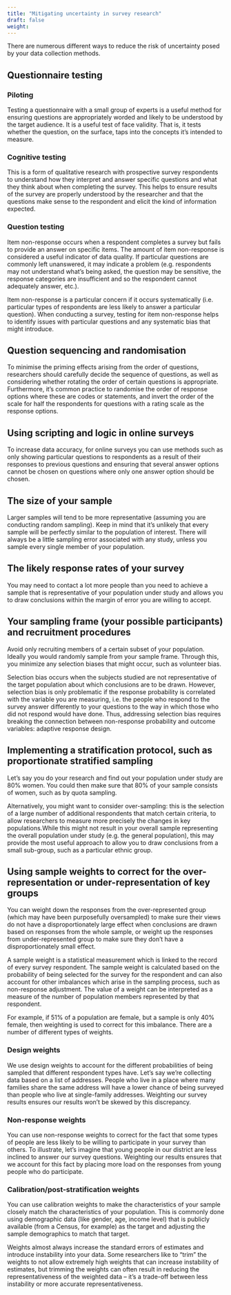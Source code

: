```yaml
---
title: "Mitigating uncertainty in survey research"
draft: false
weight:
---
```


There are numerous different ways to reduce the risk of uncertainty posed by your data collection methods.

## Questionnaire testing

### Piloting
Testing a questionnaire with a small group of experts is a useful method for ensuring questions are appropriately worded and likely to be understood by the target audience. It is a useful test of face validity. That is, it tests whether the question, on the surface, taps into the concepts it’s intended to measure.

### Cognitive testing 
This is a form of qualitative research with prospective survey respondents to understand how they interpret and answer specific questions and what they think about when completing the survey. This helps to ensure results of the survey are properly understood by the researcher and that the questions make sense to the respondent and elicit the kind of information expected.

### Question testing
Item non-response occurs when a respondent completes a survey but fails to provide an answer on specific items. The amount of item non-response is considered a useful indicator of data quality. If particular questions are commonly left unanswered, it may indicate a problem (e.g. respondents may not understand what’s being asked, the question may be sensitive, the response categories are insufficient and so the respondent cannot adequately answer, etc.). 

Item non-response is a particular concern if it occurs systematically (i.e. particular types of respondents are less likely to answer a particular question). When conducting a survey, testing for item non-response helps to identify issues with particular questions and any systematic bias that might introduce.

## Question sequencing and randomisation

To minimise the priming effects arising from the order of questions, researchers should carefully decide the sequence of questions, as well as considering whether rotating the order of certain questions is appropriate. Furthermore, it’s common practice to randomise the order of response options where these are codes or statements, and invert the order of the scale for half the respondents for questions with a rating scale as the response options.

## Using scripting and logic in online surveys

To increase data accuracy, for online surveys you can use methods such as only showing particular questions to respondents as a result of their responses to previous questions and ensuring that several answer options cannot be chosen on questions where only one answer option should be chosen.

## The size of your sample

Larger samples will tend to be more representative (assuming you are conducting random sampling). Keep in mind that it’s unlikely that every sample will be perfectly similar to the population of interest. There will always be a little sampling error associated with any study, unless you sample every single member of your population.

## The likely response rates of your survey

You may need to contact a lot more people than you need to achieve a sample that is representative of your population under study and allows you to draw conclusions within the margin of error you are willing to accept.

## Your sampling frame (your possible participants) and recruitment procedures

Avoid only recruiting members of a certain subset of your population. Ideally you would randomly sample from your sample frame. Through this, you minimize any selection biases that might occur, such as volunteer bias.

Selection bias occurs when the subjects studied are not representative of the target population about which conclusions are to be drawn. However, selection bias is only problematic if the response probability is correlated with the variable you are measuring, i.e. the people who respond to the survey answer differently to your questions to the way in which those who did not respond would have done. Thus, addressing selection bias requires breaking the connection between non-response probability and outcome variables: adaptive response design.

## Implementing a stratification protocol, such as proportionate stratified sampling

Let’s say you do your research and find out your population under study are 80% women. You could then make sure that 80% of your sample consists of women, such as by quota sampling.

Alternatively, you might want to consider over-sampling: this is the selection of a large number of additional respondents that match certain criteria, to allow researchers to measure more precisely the changes in key populations.While this might not result in your overall sample representing the overall population under study (e.g. the general population), this may provide the most useful approach to allow you to draw conclusions from a small sub-group, such as a particular ethnic group.

## Using sample weights to correct for the over-representation or under-representation of key groups

You can weight down the responses from the over-represented group (which may have been purposefully oversampled) to make sure their views do not have a disproportionately large effect when conclusions are drawn based on responses from the whole sample, or weight up the responses from under-represented group to make sure they don’t have a disproportionately small effect.

A sample weight is a statistical measurement which is linked to the record of every survey respondent. The sample weight is calculated based on the probability of being selected for the survey for the respondent and can also account for other imbalances which arise in the sampling process, such as non-response adjustment. The value of a weight can be interpreted as a measure of the number of population members represented by that respondent.

For example, if 51% of a population are female, but a sample is only 40% female, then weighting is used to correct for this imbalance. There are a number of different types of weights.

### Design weights

We use design weights to account for the different probabilities of being sampled that different respondent types have. Let’s say we’re collecting data based on a list of addresses. People who live in a place where many families share the same address will have a lower chance of being surveyed than people who live at single-family addresses. Weighting our survey results ensures our results won’t be skewed by this discrepancy.

### Non-response weights

You can use non-response weights to correct for the fact that some types of people are less likely to be willing to participate in your survey than others. To illustrate, let’s imagine that young people in our district are less inclined to answer our survey questions. Weighting our results ensures that we account for this fact by placing more load on the responses from young people who do participate.

### Calibration/post-stratification weights

You can use calibration weights to make the characteristics of your sample closely match the characteristics of your population. This is commonly done using demographic data (like gender, age, income level) that is publicly available (from a Census, for example) as the target and adjusting the sample demographics to match that target.

Weights almost always increase the standard errors of estimates and introduce instability into your data. Some researchers like to “trim” the weights to not allow extremely high weights that can increase instability of estimates, but trimming the weights can often result in reducing the representativeness of the weighted data – it’s a trade-off between less instability or more accurate representativeness.
